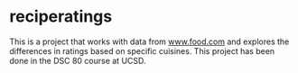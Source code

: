 # reciperatings
This is a project that works with data from www.food.com and explores the differences in ratings based on specific cuisines. This project has been done in the DSC 80 course at UCSD.
